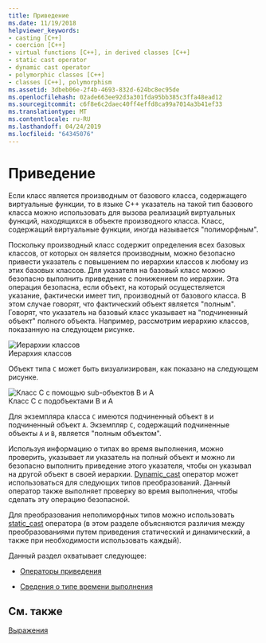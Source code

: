 ```yaml
---
title: Приведение
ms.date: 11/19/2018
helpviewer_keywords:
- casting [C++]
- coercion [C++]
- virtual functions [C++], in derived classes [C++]
- static cast operator
- dynamic cast operator
- polymorphic classes [C++]
- classes [C++], polymorphism
ms.assetid: 3dbeb06e-2f4b-4693-832d-624bc8ec95de
ms.openlocfilehash: 02ade663ee92d3a301fda95bb385c3ffa48ead12
ms.sourcegitcommit: c6f8e6c2daec40ff4effd8ca99a7014a3b41ef33
ms.translationtype: MT
ms.contentlocale: ru-RU
ms.lasthandoff: 04/24/2019
ms.locfileid: "64345076"
---
```

# <a name="casting"></a>Приведение

Если класс является производным от базового класса, содержащего виртуальные функции, то в языке C++ указатель на такой тип базового класса можно использовать для вызова реализаций виртуальных функций, находящихся в объекте производного класса. Класс, содержащий виртуальные функции, иногда называется "полиморфным".

Поскольку производный класс содержит определения всех базовых классов, от которых он является производным, можно безопасно привести указатель с повышением по иерархии классов к любому из этих базовых классов. Для указателя на базовый класс можно безопасно выполнить приведение с понижением по иерархии. Эта операция безопасна, если объект, на который осуществляется указание, фактически имеет тип, производный от базового класса. В этом случае говорят, что фактический объект является "полным". Говорят, что указатель на базовый класс указывает на "подчиненный объект" полного объекта. Например, рассмотрим иерархию классов, показанную на следующем рисунке.

![Иерархии классов](../cpp/media/vc38zz1.gif "иерархии классов") <br/>
Иерархия классов

Объект типа `C` может быть визуализирован, как показано на следующем рисунке.

![Класс C с помощью sub&#45;объектов B и A](../cpp/media/vc38zz2.gif "класса C с помощью sub&#45;объектов B и A") <br/>
Класс C с подобъектами B и A

Для экземпляра класса `C` имеются подчиненный объект `B` и подчиненный объект `A`. Экземпляр `C`, содержащий подчиненные объекты `A` и `B`, является "полным объектом".

Используя информацию о типах во время выполнения, можно проверить, указывает ли указатель на полный объект и можно ли безопасно выполнить приведение этого указателя, чтобы он указывал на другой объект в своей иерархии. [Dynamic_cast](../cpp/dynamic-cast-operator.md) оператор может использоваться для следующих типов преобразований. Данный оператор также выполняет проверку во время выполнения, чтобы сделать эту операцию безопасной.

Для преобразования неполиморфных типов можно использовать [static_cast](../cpp/static-cast-operator.md) оператора (в этом разделе объясняются различия между преобразованиями путем приведения статический и динамический, а также при необходимости использовать каждый).

Данный раздел охватывает следующее:

- [Операторы приведения](../cpp/casting-operators.md)

- [Сведения о типе времени выполнения](../cpp/run-time-type-information.md)

## <a name="see-also"></a>См. также

[Выражения](../cpp/expressions-cpp.md)
